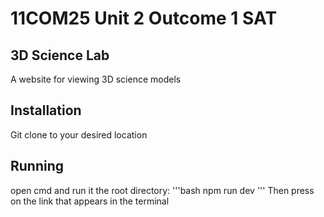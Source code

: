 # 11COM25 Unit 2 Outcome 1 SAT

## 3D Science Lab
A website for viewing 3D science models

## Installation
Git clone to your desired location

## Running
open cmd and run it the root directory:
'''bash
npm run dev
'''
Then press on the link that appears in the terminal
